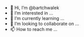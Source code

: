 - 👋 Hi, I’m @bartchwalek
- 👀 I’m interested in ...
- 🌱 I’m currently learning ...
- 💞️ I’m looking to collaborate on ...
- 📫 How to reach me ...

<!---
bartchwalek/bartchwalek is a ✨ special ✨ repository because its `README.md` (this file) appears on your GitHub profile.
You can click the Preview link to take a look at your changes.
--->
